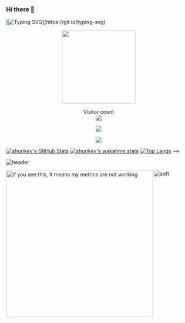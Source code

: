### Hi there 👋
[![Typing SVG](https://readme-typing-svg.herokuapp.com?color=%2336BCF7&lines=Fullstack+developer:+Csharp+and+React!!!)](https://git.io/typing-svg)

<p align='center'>
  <img src='https://user-images.githubusercontent.com/5713670/87202985-820dcb80-c2b6-11ea-9f56-7ec461c497c3.gif' width='200'>
</p>
<p align="center"> 
  Visitor count<br>
  <img src="https://profile-counter.glitch.me/shurikev/count.svg" />
</p>
<p align="center">
  <img src="https://github-readme-stats.vercel.app/api?username=shurikev&count_private=true&show_icons=true&theme=buefy" />
</p>

<p align="center">
  <img src="https://github-readme-stats.vercel.app/api/top-langs/?username=shurikev&layout=compact&theme=buefy" />
</p>


[![shurikev's GitHub Stats](https://github-readme-stats.vercel.app/api?username=shurikev&count_private=true&show_icons=true&theme=buefy)](https://github.com/teuchezh)
[![shurikev's wakatime stats](https://github-readme-stats.vercel.app/api/wakatime?username=shurikev&layout=compact&theme=buefy)](https://github.com/teuchezh)
[![Top Langs](https://github-readme-stats.vercel.app/api/top-langs/?username=shurikev&layout=compact&theme=buefy)](https://github.com/teuchezh)
-->

![header](https://capsule-render.vercel.app/api?type=waving&color=gradient&height=256&section=header&text=Hello%20World!&fontSize=75&animation=fadeIn&fontAlignY=38&desc=Welcome%20to%20my%20GitHub%20profile!%20Put%20stars,%20fork%20and%20contribute!&descAlignY=51&descAlign=62)

[<img align="left" width="400" alt="if you see this, it means my metrics are not working" src="https://github.com/teuchezh/shurikev/blob/main/github-metrics.svg">](https://github.com/shurikev/shurikev)

![soft](https://capsule-render.vercel.app/api?type=soft&color=gradient&text=Come%20again!&fontSize=40&animation=twinkling)

<!--
**ShurikEv/ShurikEv** is a ✨ _special_ ✨ repository because its `README.md` (this file) appears on your GitHub profile.

Here are some ideas to get you started:

- 🔭 I’m currently working on ...
- 🌱 I’m currently learning ...
- 👯 I’m looking to collaborate on ...
- 🤔 I’m looking for help with ...
- 💬 Ask me about ...
- 📫 How to reach me: ...
- 😄 Pronouns: ...
- ⚡ Fun fact: ...
-->
